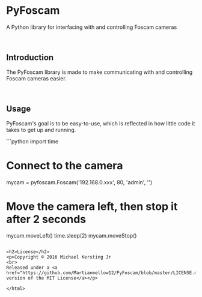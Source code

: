 <html>

  <h1>PyFoscam</h1>
  <p>A Python library for interfacing with and controlling Foscam cameras</p>
  <br>
  <h2>Introduction</h2>
  <p>The PyFoscam library is made to make communicating with and controlling Foscam cameras easier.</p>
  <br>
  <h2>Usage</h2>
  <p>PyFoscam's goal is to be easy-to-use, which is reflected in how little code it takes to get up and running.</p>
  ```python
  import time
  
  # Connect to the camera
  mycam = pyfoscam.Foscam('192.168.0.xxx', 80, 'admin', '')
  # Move the camera left, then stop it after 2 seconds
  mycam.moveLeft()
  time.sleep(2)
  mycam.moveStop()
  ```
  
  <h2>License</h2>
  <p>Copyright © 2016 Michael Kersting Jr
  <br>
  Released under a <a href="https://github.com/Martianmellow12/PyFoscam/blob/master/LICENSE.md">modified version of the MIT License</a></p>
  
</html>
